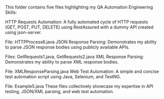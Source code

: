 This folder contains five files highlighting my QA Automation Engineering Skills:

HTTP Requests Automation: A fully automated cycle of HTTP requests (GET, POST, PUT, DELETE) using RestAssured with a dummy API created using json-server.

File: HTTPProcess6.java
JSON Response Parsing: Demonstrates my ability to parse JSON response bodies using publicly available APIs.

Files: GetRequests1.java, GetRequests2.java
XML Response Parsing: Demonstrates my ability to parse XML response bodies.

File: XMLResponseParsing.java
Web Test Automation: A simple and concise test automation script using Java, Selenium, and TestNG.

File: Example5.java
These files collectively showcase my expertise in API testing, JSON/XML parsing, and web test automation.
